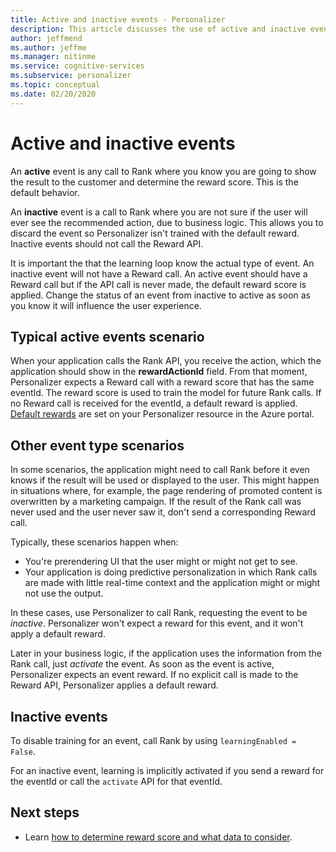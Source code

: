 ```yaml
---
title: Active and inactive events - Personalizer
description: This article discusses the use of active and inactive events within the Personalizer service.
author: jeffmend
ms.author: jeffme
ms.manager: nitinme
ms.service: cognitive-services
ms.subservice: personalizer
ms.topic: conceptual
ms.date: 02/20/2020
---
```


# Active and inactive events

An **active** event is any call to Rank where you know you are going to show the result to the customer and determine the reward score. This is the default behavior.

An **inactive** event is a call to Rank where you are not sure if the user will ever see the recommended action, due to business logic. This allows you to discard the event so Personalizer isn't trained with the default reward. Inactive events should not call the Reward API.

It is important the that the learning loop know the actual type of event. An inactive event will not have a Reward call. An active event should have a Reward call but if the API call is never made, the default reward score is applied. Change the status of an event from inactive to active as soon as you know it will influence the user experience.

## Typical active events scenario

When your application calls the Rank API, you receive the action, which the application should show in the **rewardActionId** field.  From that moment, Personalizer expects a Reward call with a reward score that has the same eventId. The reward score is used to train the model for future Rank calls. If no Reward call is received for the eventId, a default reward is applied. [Default rewards](how-to-settings.md#configure-rewards-for-the-feedback-loop) are set on your Personalizer resource in the Azure portal.

## Other event type scenarios

In some scenarios, the application might need to call Rank before it even knows if the result will be used or displayed to the user. This might happen in situations where, for example, the page rendering of promoted content is overwritten by a marketing campaign. If the result of the Rank call was never used and the user never saw it, don't send a corresponding Reward call.

Typically, these scenarios happen when:

* You're prerendering UI that the user might or might not get to see.
* Your application is doing predictive personalization in which Rank calls are made with little real-time context and the application might or might not use the output.

In these cases, use Personalizer to call Rank, requesting the event to be _inactive_. Personalizer won't expect a reward for this event, and it won't apply a default reward.

Later in your business logic, if the application uses the information from the Rank call, just _activate_ the event. As soon as the event is active, Personalizer expects an event reward. If no explicit call is made to the Reward API, Personalizer applies a default reward.

## Inactive events

To disable training for an event, call Rank by using `learningEnabled = False`.

For an inactive event, learning is implicitly activated if you send a reward for the eventId or call the `activate` API for that eventId.

## Next steps

* Learn [how to determine reward score and what data to consider](concept-rewards.md).
